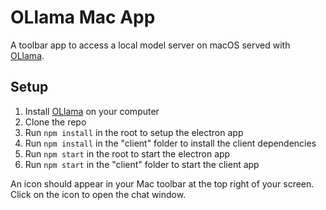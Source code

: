# OLlama Mac App

A toolbar app to access a local model server on macOS served with [OLlama](https://ollama.ai/).


## Setup

1. Install [OLlama](https://ollama.ai/) on your computer
2. Clone the repo
3. Run `npm install` in the root to setup the electron app
4. Run `npm install` in the "client" folder to install the client dependencies
5. Run `npm start` in the root to start the electron app
6. Run `npm start` in the "client" folder to start the client app

An icon should appear in your Mac toolbar at the top right of your screen. Click on the icon to open the chat window.
